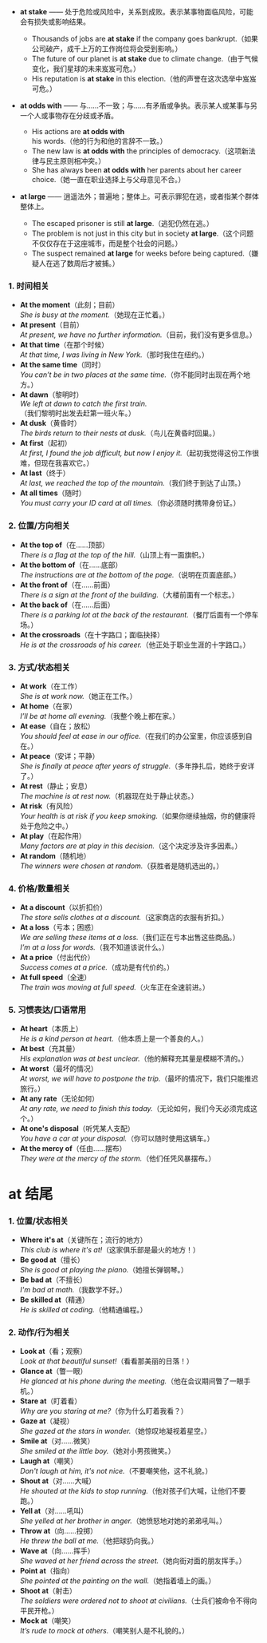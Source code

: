 - **at stake** —— 处于危险或风险中，关系到成败。表示某事物面临风险，可能会有损失或影响结果。 
  - Thousands of jobs are **at stake** if the company goes bankrupt.（如果公司破产，成千上万的工作岗位将会受到影响。）  
  - The future of our planet is **at stake** due to climate change.（由于气候变化，我们星球的未来岌岌可危。）  
  - His reputation is **at stake** in this election.（他的声誉在这次选举中岌岌可危。）  

- **at odds with** —— 与……不一致；与……有矛盾或争执。表示某人或某事与另一个人或事物存在分歧或矛盾。  
  - His actions are **at odds with** his words.（他的行为和他的言辞不一致。）  
  - The new law is **at odds with** the principles of democracy.（这项新法律与民主原则相冲突。）  
  - She has always been **at odds with** her parents about her career choice.（她一直在职业选择上与父母意见不合。）  
   
- **at large** —— 逍遥法外；普遍地；整体上。可表示罪犯在逃，或者指某个群体整体上。  
  - The escaped prisoner is still **at large**.（逃犯仍然在逃。）  
  - The problem is not just in this city but in society **at large**.（这个问题不仅仅存在于这座城市，而是整个社会的问题。）  
  - The suspect remained **at large** for weeks before being captured.（嫌疑人在逃了数周后才被捕。）  
  
 
### **1. 时间相关**  
- **At the moment**（此刻；目前）  
  *She is busy at the moment.*（她现在正忙着。）  
- **At present**（目前）  
  *At present, we have no further information.*（目前，我们没有更多信息。）  
- **At that time**（在那个时候）  
  *At that time, I was living in New York.*（那时我住在纽约。）  
- **At the same time**（同时）  
  *You can’t be in two places at the same time.*（你不能同时出现在两个地方。）  
- **At dawn**（黎明时）  
  *We left at dawn to catch the first train.*（我们黎明时出发去赶第一班火车。）  
- **At dusk**（黄昏时）  
  *The birds return to their nests at dusk.*（鸟儿在黄昏时回巢。）  
- **At first**（起初）  
  *At first, I found the job difficult, but now I enjoy it.*（起初我觉得这份工作很难，但现在我喜欢它。）  
- **At last**（终于）  
  *At last, we reached the top of the mountain.*（我们终于到达了山顶。）  
- **At all times**（随时）  
  *You must carry your ID card at all times.*（你必须随时携带身份证。）  
 
### **2. 位置/方向相关**  
- **At the top of**（在……顶部）  
  *There is a flag at the top of the hill.*（山顶上有一面旗帜。）  
- **At the bottom of**（在……底部）  
  *The instructions are at the bottom of the page.*（说明在页面底部。）  
- **At the front of**（在……前面）  
  *There is a sign at the front of the building.*（大楼前面有一个标志。）  
- **At the back of**（在……后面）  
  *There is a parking lot at the back of the restaurant.*（餐厅后面有一个停车场。）  
- **At the crossroads**（在十字路口；面临抉择）  
  *He is at the crossroads of his career.*（他正处于职业生涯的十字路口。）  

### **3. 方式/状态相关**  
- **At work**（在工作）  
  *She is at work now.*（她正在工作。）  
- **At home**（在家）  
  *I’ll be at home all evening.*（我整个晚上都在家。）  
- **At ease**（自在；放松）  
  *You should feel at ease in our office.*（在我们的办公室里，你应该感到自在。）  
- **At peace**（安详；平静）  
  *She is finally at peace after years of struggle.*（多年挣扎后，她终于安详了。）  
- **At rest**（静止；安息）  
  *The machine is at rest now.*（机器现在处于静止状态。）  
- **At risk**（有风险）  
  *Your health is at risk if you keep smoking.*（如果你继续抽烟，你的健康将处于危险之中。）  
- **At play**（在起作用）  
  *Many factors are at play in this decision.*（这个决定涉及许多因素。）  
- **At random**（随机地）  
  *The winners were chosen at random.*（获胜者是随机选出的。）  

### **4. 价格/数量相关**  
- **At a discount**（以折扣价）  
  *The store sells clothes at a discount.*（这家商店的衣服有折扣。）  
- **At a loss**（亏本；困惑）  
  *We are selling these items at a loss.*（我们正在亏本出售这些商品。）  
  *I’m at a loss for words.*（我不知道该说什么。）  
- **At a price**（付出代价）  
  *Success comes at a price.*（成功是有代价的。）  
- **At full speed**（全速）  
  *The train was moving at full speed.*（火车正在全速前进。）  

### **5. 习惯表达/口语常用**  
- **At heart**（本质上）  
  *He is a kind person at heart.*（他本质上是一个善良的人。）  
- **At best**（充其量）  
  *His explanation was at best unclear.*（他的解释充其量是模糊不清的。）  
- **At worst**（最坏的情况）  
  *At worst, we will have to postpone the trip.*（最坏的情况下，我们只能推迟旅行。）  
- **At any rate**（无论如何）  
  *At any rate, we need to finish this today.*（无论如何，我们今天必须完成这个。）  
- **At one's disposal**（听凭某人支配）  
  *You have a car at your disposal.*（你可以随时使用这辆车。）  
- **At the mercy of**（任由……摆布）  
  *They were at the mercy of the storm.*（他们任凭风暴摆布。）  

# at 结尾

### **1. 位置/状态相关**  
- **Where it's at**（关键所在；流行的地方）  
  *This club is where it's at!*（这家俱乐部是最火的地方！）  
- **Be good at**（擅长）  
  *She is good at playing the piano.*（她擅长弹钢琴。）  
- **Be bad at**（不擅长）  
  *I'm bad at math.*（我数学不好。）  
- **Be skilled at**（精通）  
  *He is skilled at coding.*（他精通编程。）
  
### **2. 动作/行为相关**  
- **Look at**（看；观察）  
  *Look at that beautiful sunset!*（看看那美丽的日落！）  
- **Glance at**（瞥一眼）  
  *He glanced at his phone during the meeting.*（他在会议期间瞥了一眼手机。）  
- **Stare at**（盯着看）  
  *Why are you staring at me?*（你为什么盯着我看？）  
- **Gaze at**（凝视）  
  *She gazed at the stars in wonder.*（她惊叹地凝视着星空。）  
- **Smile at**（对……微笑）  
  *She smiled at the little boy.*（她对小男孩微笑。）  
- **Laugh at**（嘲笑）  
  *Don't laugh at him, it's not nice.*（不要嘲笑他，这不礼貌。）  
- **Shout at**（对……大喊）  
  *He shouted at the kids to stop running.*（他对孩子们大喊，让他们不要跑。）  
- **Yell at**（对……吼叫）  
  *She yelled at her brother in anger.*（她愤怒地对她的弟弟吼叫。）  
- **Throw at**（向……投掷）  
  *He threw the ball at me.*（他把球扔向我。）  
- **Wave at**（向……挥手）  
  *She waved at her friend across the street.*（她向街对面的朋友挥手。）  
- **Point at**（指向）  
  *She pointed at the painting on the wall.*（她指着墙上的画。）  
- **Shoot at**（射击）  
  *The soldiers were ordered not to shoot at civilians.*（士兵们被命令不得向平民开枪。）  
- **Mock at**（嘲笑）  
  *It’s rude to mock at others.*（嘲笑别人是不礼貌的。）  
